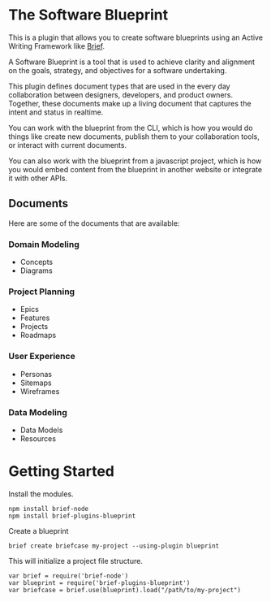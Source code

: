# The Software Blueprint

This is a plugin that allows you to create software blueprints using 
an Active Writing Framework like
[Brief](https://github.com/architects/brief-node).

A Software Blueprint is a tool that is used to achieve clarity and
alignment on the goals, strategy, and objectives for a software
undertaking.

This plugin defines document types that are used in the every day
collaboration between designers, developers, and product owners.
Together, these documents make up a living document that captures the
intent and status in realtime.

You can work with the blueprint from the CLI, which is how you would do
things like create new documents, publish them to your collaboration
tools, or interact with current documents.  

You can also work with the blueprint from a javascript project, which is
how you would embed content from the blueprint in another website or
integrate it with other APIs.

## Documents

Here are some of the documents that are available:

### Domain Modeling
- Concepts
- Diagrams

### Project Planning
- Epics
- Features
- Projects
- Roadmaps

### User Experience 
- Personas
- Sitemaps
- Wireframes

### Data Modeling
- Data Models
- Resources

# Getting Started

Install the modules.

```
npm install brief-node
npm install brief-plugins-blueprint
```

Create a blueprint

```
brief create briefcase my-project --using-plugin blueprint
```

This will initialize a project file structure.  

```
var brief = require('brief-node')
var blueprint = require('brief-plugins-blueprint')
var briefcase = brief.use(blueprint).load("/path/to/my-project")
```
